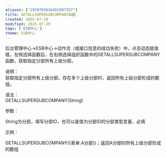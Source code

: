 ```yaml
---
aliases: ["1970703616455907357"]
title: GETALLSUPERSUBCOMPANY函数
created: 2025-07-29
modified: 2025-07-29
tags: ['ESB中心']
theme: ESB中心
---
```


后台管理中心->ESB中心->动作流（或接口信息的成功失败）中，点击动态赋值框，左侧选择函数后，在右侧选择组织函数中的GETALLSUPERSUBCOMPANY函数，获取指定分部所有上级分部。

说明：  
获取指定分部所有上级分部。存在多个上级分部时，返回所有上级分部形成的数组。

语法：  
GETALLSUPERSUBCOMPANY(String)

参数：

String为分部，填写分部ID，也可以是值为分部ID的分部类型变量，必填

示例：

GETALLSUPERSUBCOMPANY({表单.A分部})；返回A分部的所有上级分部形成的数组